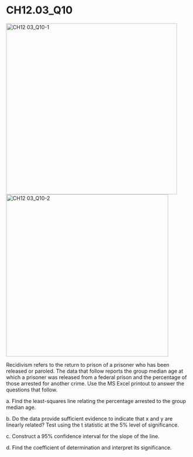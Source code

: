 # CH12.03_Q10 #

<img width="467" alt="CH12 03_Q10-1" src="https://github.com/user-attachments/assets/9046ae59-ea59-49a2-b2e9-dc7525840a54" />

<img width="443" alt="CH12 03_Q10-2" src="https://github.com/user-attachments/assets/f0d08747-df9e-4539-968e-b91d0f643c12" />

Recidivism refers to the return to prison of a prisoner who has been released or paroled. The data that follow reports the group median age at which a prisoner was released from a federal prison and the percentage of those arrested for another crime. Use the MS Excel printout to answer the questions that follow.

a. Find the least-squares line relating the percentage arrested to the group median age.

b. Do the data provide sufficient evidence to indicate that x and y are linearly related? Test using the t statistic at the 5% level of significance.

c. Construct a 95% confidence interval for the slope of the line.

d. Find the coefficient of determination and interpret its significance.
